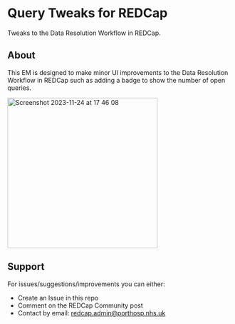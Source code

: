 # Query Tweaks for REDCap
Tweaks to the Data Resolution Workflow in REDCap.

## About
This EM is designed to make minor UI improvements to the Data Resolution Workflow in REDCap such as adding a badge to show the number of open queries.

<img width="337" alt="Screenshot 2023-11-24 at 17 46 08" src="https://github.com/milan-chauhan/redcap-query-tweaks/assets/58751391/4cd53fa2-1038-4ef8-a6a3-067e5e806d47">

## Support
For issues/suggestions/improvements you can either:
- Create an Issue in this repo
- Comment on the REDCap Community post
- Contact by email: redcap.admin@porthosp.nhs.uk
